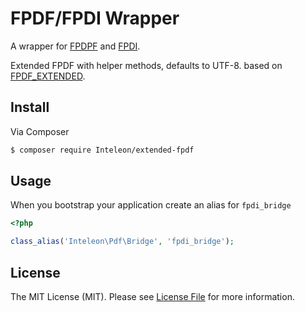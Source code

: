 # FPDF/FPDI Wrapper

A wrapper for [FPDPF](https://github.com/setasign/fpdf) and [FPDI](https://github.com/Setasign/FPDI).

Extended FPDF with helper methods, defaults to UTF-8. based on [FPDF_EXTENDED](https://github.com/hanneskod/fpdf).

## Install

Via Composer

``` bash
$ composer require Inteleon/extended-fpdf
```

## Usage

When you bootstrap your application create an alias for `fpdi_bridge`

```php
<?php

class_alias('Inteleon\Pdf\Bridge', 'fpdi_bridge');
```

## License

The MIT License (MIT). Please see [License File](LICENSE.md) for more information.
